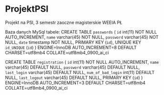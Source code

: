 # ProjektPSI
Projekt na PSI, 3 semestr zaoczne magisterskie WEEIA PŁ

Baza danych MySql
tabele:
CREATE TABLE `passwords` (
  `id` int(11) NOT NULL AUTO_INCREMENT,
  `name` varchar(45) NOT NULL,
  `password` varchar(45) NOT NULL,
  `date` timestamp NOT NULL,
  PRIMARY KEY (`id`),
  UNIQUE KEY `id_UNIQUE` (`id`)
) ENGINE=InnoDB AUTO_INCREMENT=8 DEFAULT CHARSET=utf8mb4 COLLATE=utf8mb4_0900_ai_ci

CREATE TABLE `registration` (
  `id` int(11) NOT NULL AUTO_INCREMENT,
  `name` varchar(45) DEFAULT NULL,
  `password` varchar(45) DEFAULT NULL,
  `last_login` varchar(45) DEFAULT NULL,
  `num_of_bad_login` int(11) DEFAULT NULL,
  `last_logout` varchar(45) DEFAULT NULL,
  PRIMARY KEY (`id`)
) ENGINE=InnoDB AUTO_INCREMENT=3 DEFAULT CHARSET=utf8mb4 COLLATE=utf8mb4_0900_ai_ci
